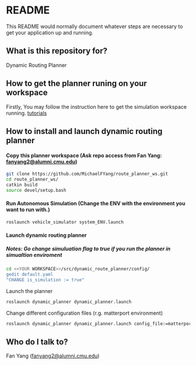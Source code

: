 # README #

This README would normally document whatever steps are necessary to get your application up and running.

## What is this repository for?

Dynamic Routing Planner

## How to get the planner runing on your workspace 

Firstly, You may follow the instruction here to get the simulation workspace running.
[tutorials](https://www.cmu-exploration.com/)

## How to install and launch dynamic routing planner

#### Copy this planner workspace (Ask repo access from Fan Yang: fanyang2@alumni.cmu.edu)
```bash
git clone https://github.com/MichaelFYang/route_planner_ws.git
cd route_planner_ws/
catkin build
source devel/setup.bash
```

#### Run Autonomous Simulation (Change the ENV with the environment you want to run with.)
```bash
roslaunch vehicle_simulator system_ENV.launch
```

#### Launch dynamic routing planner
##### Notes: Go change simuluation flag to true if you run the planner in simualtion enviroment

```bash
cd <<YOUR WORKSPACE>>/src/dynamic_route_planner/config/
gedit default.yaml
"CHANGE is_simulation := true"
```
Launch the planner
```bash
roslaunch dynamic_planner dynamic_planner.launch
```

Change different configuration files (r.g. matterport environment)
```bash
roslaunch dynamic_planner dynamic_planner.launch config_file:=matterport
```

## Who do I talk to? 

Fan Yang
(fanyang2@alumni.cmu.edu)
